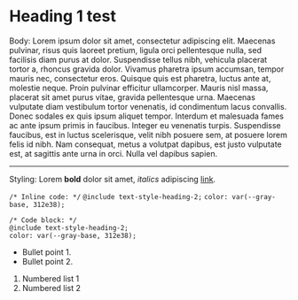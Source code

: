 # Heading 1 test
Body: Lorem ipsum dolor sit amet, consectetur adipiscing elit. Maecenas pulvinar, risus quis laoreet pretium, ligula orci pellentesque nulla, sed facilisis diam purus at dolor. Suspendisse tellus nibh, vehicula placerat tortor a, rhoncus gravida dolor. Vivamus pharetra ipsum accumsan, tempor mauris nec, consectetur eros. Quisque quis est pharetra, luctus ante at, molestie neque. Proin pulvinar efficitur ullamcorper. Mauris nisl massa, placerat sit amet purus vitae, gravida pellentesque urna. Maecenas vulputate diam vestibulum tortor venenatis, id condimentum lacus convallis. Donec sodales ex quis ipsum aliquet tempor. Interdum et malesuada fames ac ante ipsum primis in faucibus. Integer eu venenatis turpis. Suspendisse faucibus, est in luctus scelerisque, velit nibh posuere sem, at posuere lorem felis id nibh. Nam consequat, metus a volutpat dapibus, est justo vulputate est, at sagittis ante urna in orci. Nulla vel dapibus sapien.

---

Styling: Lorem **bold** dolor sit amet, *italics* adipiscing [link](#).

`/* Inline code: */` 
`@include text-style-heading-2;` 
`color: var(--gray-base, 312e38);`

```
/* Code block: */
@include text-style-heading-2;
color: var(--gray-base, 312e38);
```

- Bullet point 1.
- Bullet point 2.

1. Numbered list 1
2. Numbered list 2
